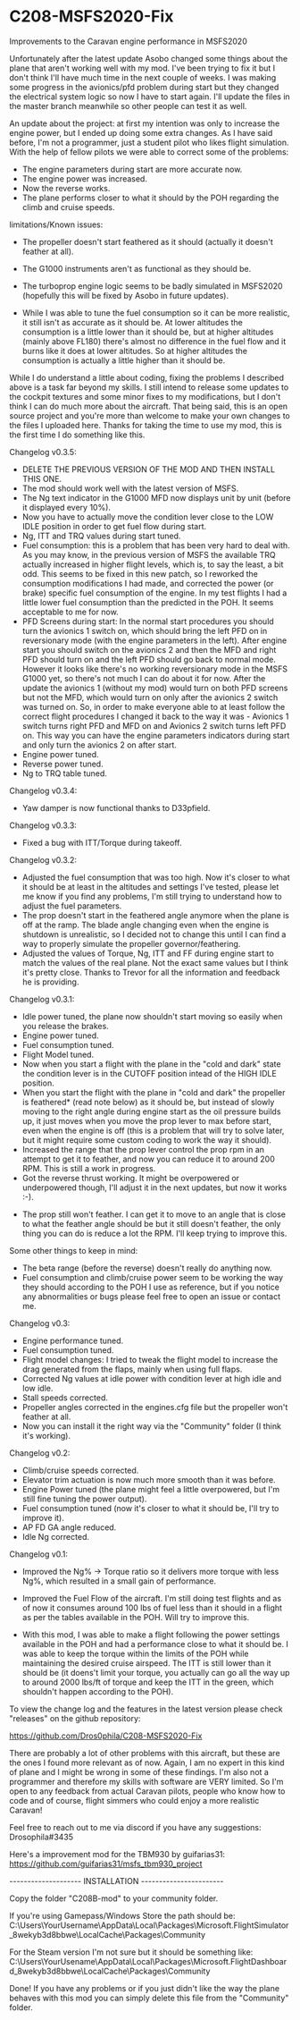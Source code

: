 # C208-MSFS2020-Fix
Improvements to the Caravan engine performance in MSFS2020

Unfortunately after the latest update Asobo changed some things about the plane that aren't working well with my mod. I've been trying to fix it but I don't think I'll have much time in the next couple of weeks. I was making some progress in the avionics/pfd problem during start but they changed the electrical system logic so now I have to start again. I'll update the files in the master branch meanwhile so other people can test it as well.

An update about the project: at first my intention was only to increase the engine power, but I ended up doing some extra changes. As I have said before, I'm not a programmer, just a student pilot who likes flight simulation. With the help of fellow pilots we were able to correct some of the problems:

- The engine parameters during start are more accurate now.
- The engine power was increased.
- Now the reverse works.
- The plane performs closer to what it should by the POH regarding the climb and cruise speeds.

limitations/Known issues:

- The propeller doesn't start feathered as it should (actually it doesn't feather at all).

- The G1000 instruments aren't as functional as they should be.

- The turboprop engine logic seems to be badly simulated in MSFS2020 (hopefully this will be fixed by Asobo in future updates).

- While I was able to tune the fuel consumption so it can be more realistic, it still isn't as accurate as it should be. At lower altitudes the consumption is a little lower than it should be, but at higher altitudes (mainly above FL180) there's almost no difference in the fuel flow and it burns like it does at lower altitudes. So at higher altitudes the consumption is actually a little higher than it should be.

While I do understand a little about coding, fixing the problems I described above is a task far beyond my skills. I still intend to release some updates to the cockpit textures and some minor fixes to my modifications, but I don't think I can do much more about the aircraft. That being said, this is an open source project and you're more than welcome to make your own changes to the files I uploaded here. Thanks for taking the time to use my mod, this is the first time I do something like this.

Changelog v0.3.5:

- DELETE THE PREVIOUS VERSION OF THE MOD AND THEN INSTALL THIS ONE.
- The mod should work well with the latest version of MSFS.
- The Ng text indicator in the G1000 MFD now displays unit by unit (before it displayed every 10%).
- Now you have to actually move the condition lever close to the LOW IDLE position in order to get fuel flow during start.
- Ng, ITT and TRQ values during start tuned.
- Fuel consumption: this is a problem that has been very hard to deal with. As you may know, in the previous version of MSFS the available TRQ actually increased in higher flight levels, which is, to say the least, a bit odd. This seems to be fixed in this new patch, so I reworked the consumption modifications I had made, and corrected the power (or brake) specific fuel consumption of the engine. In my test flights I had a little lower fuel consumption than the predicted in the POH. It seems acceptable to me for now.
- PFD Screens during start: In the normal start procedures you should turn the avionics 1 switch on, which should bring the left PFD on in reversionary mode (with the engine parameters in the left). After engine start you should switch on the avionics 2 and then the MFD and right PFD should turn on and the left PFD should go back to normal mode. However it looks like there's no working reversionary mode in the MSFS G1000 yet, so there's not much I can do about it for now. After the update the avionics 1 (without my mod) would turn on both PFD screens but not the MFD, which would turn on only after the avionics 2 switch was turned on. So, in order to make everyone able to at least follow the correct flight procedures I changed it back to the way it was - Avionics 1 switch turns right PFD and MFD on and Avionics 2 switch turns left PFD on. This way you can have the engine parameters indicators during start and only turn the avionics 2 on after start.
- Engine power tuned.
- Reverse power tuned.
- Ng to TRQ table tuned.

Changelog v0.3.4:

- Yaw damper is now functional thanks to D33pfield.

Changelog v0.3.3:

- Fixed a bug with ITT/Torque during takeoff.

Changelog v0.3.2:

- Adjusted the fuel consumption that was too high. Now it's closer to what it should be at least in the altitudes and settings I've tested, please let me know if you find any problems, I'm still trying to understand how to adjust the fuel parameters.
- The prop doesn't start in the feathered angle anymore when the plane is off at the ramp. The blade angle changing even when the engine is shutdown is unrealistic, so I decided not to change this until I can find a way to properly simulate the propeller governor/feathering.
- Adjusted the values of Torque, Ng, ITT and FF during engine start to match the values of the real plane. Not the exact same values but I think it's pretty close. Thanks to Trevor for all the information and feedback he is providing.


Changelog v0.3.1:

- Idle power tuned, the plane now shouldn't start moving so easily when you release the brakes.
- Engine power tuned.
- Fuel consumption tuned.
- Flight Model tuned.
- Now when you start a flight with the plane in the "cold and dark" state the condition lever is in the CUTOFF position intead of the HIGH IDLE position.
- When you start the flight with the plane in "cold and dark" the propeller is feathered* (read note below) as it should be, but instead of slowly moving to the right angle during engine start as the oil pressure builds up, it just moves when you move the prop lever to max before start, even when the engine is off (this is a problem that will try to solve later, but it might require some custom coding to work the way it should).
- Increased the range that the prop lever control the prop rpm in an attempt to get it to feather, and now you can reduce it to around 200 RPM. This is still a work in progress.
- Got the reverse thrust working. It might be overpowered or underpowered though, I'll adjust it in the next updates, but now it works :-).

* The prop still won't feather. I can get it to move to an angle that is close to what the feather angle should be but it still doesn't feather, the only thing you can do is reduce a lot the RPM. I'll keep trying to improve this.

Some other things to keep in mind:
- The beta range (before the reverse) doesn't really do anything now.
- Fuel consumption and climb/cruise power seem to be working the way they should according to the POH I use as reference, but if you notice any abnormalities or bugs please feel free to open an issue or contact me.

Changelog v0.3:

- Engine performance tuned.
- Fuel consumption tuned.
- Flight model changes: I tried to tweak the flight model to increase the drag generated from the flaps, mainly when using full flaps.
- Corrected Ng values at idle power with condition lever at high idle and low idle.
- Stall speeds corrected.
- Propeller angles corrected in the engines.cfg file but the propeller won't feather at all.
- Now you can install it the right way via the "Community" folder (I think it's working).


Changelog v0.2:

- Climb/cruise speeds corrected.
- Elevator trim actuation is now much more smooth than it was before.
- Engine Power tuned (the plane might feel a little overpowered, but I'm still fine tuning the power output).
- Fuel consumption tuned (now it's closer to what it should be, I'll try to improve it).
- AP FD GA angle reduced.
- Idle Ng corrected.

Changelog v0.1:

- Improved the Ng% -> Torque ratio so it delivers more torque with less Ng%, which resulted in a small gain of performance.

- Improved the Fuel Flow of the aircraft. I'm still doing test flights and as of now it consumes around 100 lbs of fuel less than it should in a flight as per the tables available in the POH. Will try to improve this.

- With this mod, I was able to make a flight following the power settings available in the POH and had a performance close to what it should be. I was able to keep the torque within the limits of the POH while maintaining the desired cruise airspeed. The ITT is still lower than it should be (it doens't limit your torque, you actually can go all the way up to around 2000 lbs/ft of torque and keep the ITT in the green, which shouldn't happen according to the POH).

To view the change log and the features in the latest version please check "releases" on the github repository:

https://github.com/Dros0phila/C208-MSFS2020-Fix

There are probably a lot of other problems with this aircraft, but these are the ones I found more relevant as of now. Again, I am no expert in this kind of plane and I might be wrong in some of these findings. I'm also not a programmer and therefore my skills with software are VERY limited. So I'm open to any feedback from actual Caravan pilots, people who know how to code and of course, flight simmers who could enjoy a more realistic Caravan!

Feel free to reach out to me via discord if you have any suggestions: Drosophila#3435

Here's a improvement mod for the TBM930 by guifarias31: https://github.com/guifarias31/msfs_tbm930_project

-------------------- INSTALLATION -----------------------

Copy the folder "C208B-mod" to your community folder. 

If you're using Gamepass/Windows Store the path should be:
C:\Users\YourUsername\AppData\Local\Packages\Microsoft.FlightSimulator_8wekyb3d8bbwe\LocalCache\Packages\Community

For the Steam version I'm not sure but it should be something like:
C:\Users\YourUsename\AppData\Local\Packages\Microsoft.FlightDashboard_8wekyb3d8bbwe\LocalCache\Packages\Community

Done! If you have any problems or if you just didn't like the way the plane behaves with this mod you can simply delete this file from the "Community" folder.
